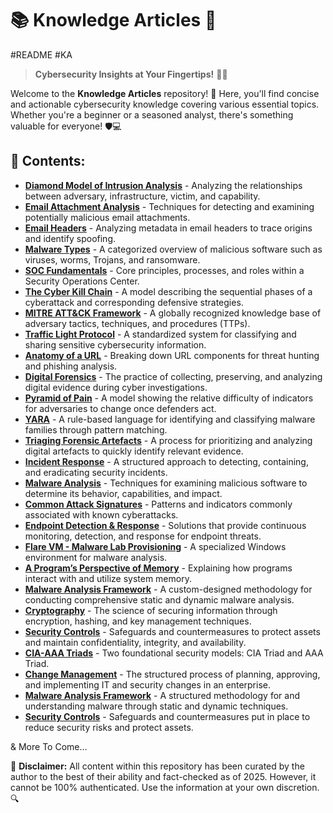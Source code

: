 # 📚 Knowledge Articles  🚀
#README #KA 

> **Cybersecurity Insights at Your Fingertips!** 🔐💡

Welcome to the **Knowledge Articles** repository! 🎯 Here, you'll find concise and actionable cybersecurity knowledge covering various essential topics. Whether you're a beginner or a seasoned analyst, there's something valuable for everyone! 🛡️💻

## 📜 Contents:

- [**Diamond Model of Intrusion Analysis**](https://github.com/luke-mckeever/Cyber_Vault/blob/main/Knowledge%20Articles/All%20Knowledge%20Articles/Diamond%20Model%20of%20Intrusion%20Analysis.md) - Analyzing the relationships between adversary, infrastructure, victim, and capability.
- [**Email Attachment Analysis**](https://github.com/luke-mckeever/Cyber_Vault/blob/main/Knowledge%20Articles/All%20Knowledge%20Articles/Email%20Attachment%20Analysis.md) - Techniques for detecting and examining potentially malicious email attachments.
- [**Email Headers**](https://github.com/luke-mckeever/Cyber_Vault/blob/main/Knowledge%20Articles/All%20Knowledge%20Articles/Email%20Headers.md) - Analyzing metadata in email headers to trace origins and identify spoofing.
- [**Malware Types**](https://github.com/luke-mckeever/Cyber_Vault/blob/main/Knowledge%20Articles/All%20Knowledge%20Articles/Malware%20Types.md) - A categorized overview of malicious software such as viruses, worms, Trojans, and ransomware.
- [**SOC Fundamentals**](https://github.com/luke-mckeever/Cyber_Vault/blob/main/Knowledge%20Articles/All%20Knowledge%20Articles/SOC%20Fundamentals.md) - Core principles, processes, and roles within a Security Operations Center.
- [**The Cyber Kill Chain**](https://github.com/luke-mckeever/Cyber_Vault/blob/main/Knowledge%20Articles/All%20Knowledge%20Articles/The%20Cyber%20Kill%20Chain.md) - A model describing the sequential phases of a cyberattack and corresponding defensive strategies.
- [**MITRE ATT&CK Framework**](https://github.com/luke-mckeever/Cyber_Vault/blob/main/Knowledge%20Articles/All%20Knowledge%20Articles/MITRE%20ATT%26CK%20Framework.md) - A globally recognized knowledge base of adversary tactics, techniques, and procedures (TTPs).
- [**Traffic Light Protocol**](https://github.com/luke-mckeever/Cyber_Vault/blob/main/Knowledge%20Articles/All%20Knowledge%20Articles/Traffic%20Light%20Protocol.md) - A standardized system for classifying and sharing sensitive cybersecurity information.
- [**Anatomy of a URL**](https://github.com/luke-mckeever/Cyber_Vault/blob/main/Knowledge%20Articles/All%20Knowledge%20Articles/Anatomy%20of%20a%20URL.md) - Breaking down URL components for threat hunting and phishing analysis.
- [**Digital Forensics**](https://github.com/luke-mckeever/Cyber_Vault/blob/main/Knowledge%20Articles/All%20Knowledge%20Articles/Digital%20Forensics.md) - The practice of collecting, preserving, and analyzing digital evidence during cyber investigations.
- [**Pyramid of Pain**](https://github.com/luke-mckeever/Cyber_Vault/blob/main/Knowledge%20Articles/All%20Knowledge%20Articles/Pyramid%20of%20Pain.md) - A model showing the relative difficulty of indicators for adversaries to change once defenders act.
- [**YARA**](https://github.com/luke-mckeever/Cyber_Vault/blob/main/Knowledge%20Articles/All%20Knowledge%20Articles/YARA.md) - A rule-based language for identifying and classifying malware families through pattern matching.
- [**Triaging Forensic Artefacts**](https://github.com/luke-mckeever/Cyber_Vault/blob/main/Knowledge%20Articles/All%20Knowledge%20Articles/Triaging%20Forensic%20Artefacts.md) - A process for prioritizing and analyzing digital artefacts to quickly identify relevant evidence.
- [**Incident Response**](https://github.com/luke-mckeever/Cyber_Vault/blob/main/Knowledge%20Articles/All%20Knowledge%20Articles/Incident%20Response.md) - A structured approach to detecting, containing, and eradicating security incidents.
- [**Malware Analysis**](https://github.com/luke-mckeever/Cyber_Vault/blob/main/Knowledge%20Articles/All%20Knowledge%20Articles/Malware%20Analysis.md) - Techniques for examining malicious software to determine its behavior, capabilities, and impact.
- [**Common Attack Signatures**](https://github.com/luke-mckeever/Cyber_Vault/blob/main/Knowledge%20Articles/All%20Knowledge%20Articles/Common%20Attack%20Signatures.md) - Patterns and indicators commonly associated with known cyberattacks.
- [**Endpoint Detection & Response**](https://github.com/luke-mckeever/Cyber_Vault/blob/main/Knowledge%20Articles/All%20Knowledge%20Articles/Endpoint%20Detection%20%26%20Response.md) - Solutions that provide continuous monitoring, detection, and response for endpoint threats.
- [**Flare VM - Malware Lab Provisioning**](https://github.com/luke-mckeever/Cyber_Vault/blob/main/Knowledge%20Articles/All%20Knowledge%20Articles/Flare%20VM%20-%20Malware%20Lab%20Provisioning.md) - A specialized Windows environment for malware analysis.
- [**A Program’s Perspective of Memory**](https://github.com/luke-mckeever/Cyber_Vault/blob/main/Knowledge%20Articles/All%20Knowledge%20Articles/A%20Program%E2%80%99s%20Perspective%20of%20Memory.md) - Explaining how programs interact with and utilize system memory.
- [**Malware Analysis Framework**](https://github.com/luke-mckeever/Cyber_Vault/blob/main/Knowledge%20Articles/All%20Knowledge%20Articles/Malware%20Analysis%20Framework.md) - A custom-designed methodology for conducting comprehensive static and dynamic malware analysis.
- [**Cryptography**](https://github.com/luke-mckeever/Cyber_Vault/blob/main/Knowledge%20Articles/All%20Knowledge%20Articles/Cryptography.md) - The science of securing information through encryption, hashing, and key management techniques.
- [**Security Controls**](https://github.com/luke-mckeever/Cyber_Vault/blob/main/Knowledge%20Articles/All%20Knowledge%20Articles/Security%20Controls.md) - Safeguards and countermeasures to protect assets and maintain confidentiality, integrity, and availability.
- [**CIA-AAA Triads**](https://github.com/luke-mckeever/Cyber_Vault/blob/main/Knowledge%20Articles/All%20Knowledge%20Articles/CIA-AAA%20Triads.md) - Two foundational security models: CIA Triad and AAA Triad.
- [**Change Management**](https://github.com/luke-mckeever/Cyber_Vault/blob/main/Knowledge%20Articles/All%20Knowledge%20Articles/Change%20Management.md) - The structured process of planning, approving, and implementing IT and security changes in an enterprise.
- [**Malware Analysis Framework**](https://github.com/luke-mckeever/Cyber_Vault/blob/main/Knowledge%20Articles/All%20Knowledge%20Articles/Malware%20Analysis%20Framework.md) - A structured methodology for and understanding malware through static and dynamic techniques.
- [**Security Controls**](https://github.com/luke-mckeever/Cyber_Vault/blob/main/Knowledge%20Articles/All%20Knowledge%20Articles/Security%20Controls.md) - Safeguards and countermeasures put in place to reduce security risks and protect assets.



& More To Come...


📢 **Disclaimer:** All content within this repository has been curated by the author to the best of their ability and fact-checked as of 2025. However, it cannot be 100% authenticated. Use the information at your own discretion. 🔍
